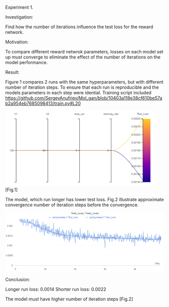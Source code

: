 
Experiment 1.

Investigation:

Find how the number of iterations influence the test loss for the reward network. 

Motivation: 

To compare different reward netwrok parameters, losses on each model set up must converge to eliminate the effect of the number of iterations on the model performance. 

Result: 

Figure 1 compares 2 runs with the same hyperparameters, but with different number of iteration steps. To ensure that each run is reproducible and the models parameters in each step were idential. Training script included https://github.com/SergeyAnufriev/Mol_gan/blob/10403a118e38cf610be57ab2a954eb7685098413/train.py#L20

![alt text](https://github.com/SergeyAnufriev/Mol_gan/blob/master/figures/Fig.1.png)
[Fig.1]

The model, which run longer has lower test loss. Fig.2 illustrate approximate convergence number of iteration steps before the convergence. 

![alt text](https://github.com/SergeyAnufriev/Mol_gan/blob/master/figures/Fig2.png)

Conclusion:

Longer  run loss: 0.0014
Shorter run loss: 0.0022

The model must have higher number of iteration steps [Fig.2] 



